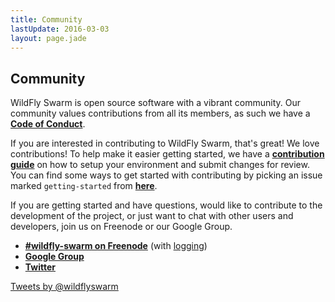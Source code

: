 ```yaml
---
title: Community
lastUpdate: 2016-03-03
layout: page.jade
---
```


## Community

WildFly Swarm is open source software with a vibrant community. Our community values
contributions from all its members, as such we have a
**[Code of Conduct](/community/code-of-conduct)**.

If you are interested in contributing to WildFly Swarm, that's great! We love
contributions! To help make it easier getting started, we have a
**[contribution guide](/community/contributing)** on how to setup your environment and
submit changes for review. You can find some ways to get started with contributing
by picking an issue marked `getting-started` from
**[here](https://issues.jboss.org/browse/SWARM-312?jql=labels%20%3D%20getting-started)**.

If you are getting started and have questions, would like to contribute
to the development of the project, or just want to chat with other users and
developers, join us on Freenode or our Google Group.

* **[#wildfly-swarm on Freenode](http://webchat.freenode.net/?channels=wildfly-swarm)**
   (with [logging](http://transcripts.jboss.org/channel/irc.freenode.org/%23wildfly-swarm/))
* **[Google Group](https://groups.google.com/forum/#!forum/wildfly-swarm)**
* **[Twitter](http://twitter.com/wildflyswarm)**

<a class="twitter-timeline" href="https://twitter.com/wildflyswarm" data-widget-id="677243276056010754" height="300" width="250" data-chrome="nofooter">Tweets by @wildflyswarm</a>
<script>!function(d,s,id){var js,fjs=d.getElementsByTagName(s)[0],p=/^http:/.test(d.location)?'http':'https';if(!d.getElementById(id)){js=d.createElement(s);js.id=id;js.src=p+"://platform.twitter.com/widgets.js";fjs.parentNode.insertBefore(js,fjs);}}(document,"script","twitter-wjs");</script>
